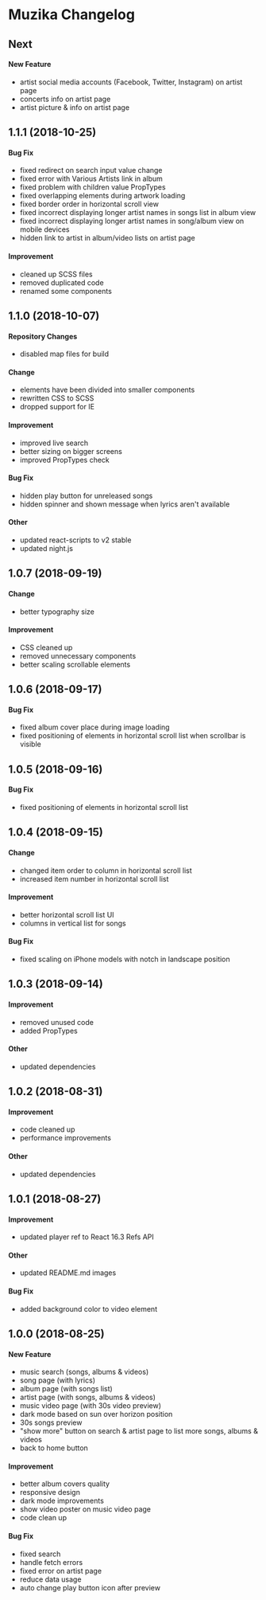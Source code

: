 # Muzika Changelog

## Next
#### New Feature
- artist social media accounts (Facebook, Twitter, Instagram) on artist page
- concerts info on artist page
- artist picture & info on artist page

## 1.1.1 (2018-10-25)
#### Bug Fix
- fixed redirect on search input value change
- fixed error with Various Artists link in album
- fixed problem with children value PropTypes
- fixed overlapping elements during artwork loading
- fixed border order in horizontal scroll view
- fixed incorrect displaying longer artist names in songs list in album view
- fixed incorrect displaying longer artist names in song/album view on mobile devices
- hidden link to artist in album/video lists on artist page

#### Improvement
- cleaned up SCSS files
- removed duplicated code
- renamed some components

## 1.1.0 (2018-10-07)
#### Repository Changes
- disabled map files for build

#### Change
- elements have been divided into smaller components
- rewritten CSS to SCSS
- dropped support for IE

#### Improvement
- improved live search
- better sizing on bigger screens
- improved PropTypes check

#### Bug Fix
- hidden play button for unreleased songs
- hidden spinner and shown message when lyrics aren't available

#### Other
- updated react-scripts to v2 stable
- updated night.js

## 1.0.7 (2018-09-19)
#### Change
- better typography size

#### Improvement
- CSS cleaned up
- removed unnecessary components
- better scaling scrollable elements

## 1.0.6 (2018-09-17)
#### Bug Fix
- fixed album cover place during image loading
- fixed positioning of elements in horizontal scroll list when scrollbar is visible

## 1.0.5 (2018-09-16)
#### Bug Fix
- fixed positioning of elements in horizontal scroll list

## 1.0.4 (2018-09-15)
#### Change
- changed item order to column in horizontal scroll list
- increased item number in horizontal scroll list

#### Improvement
- better horizontal scroll list UI
- columns in vertical list for songs

#### Bug Fix
- fixed scaling on iPhone models with notch in landscape position

## 1.0.3 (2018-09-14)
#### Improvement
- removed unused code
- added PropTypes

#### Other
- updated dependencies

## 1.0.2 (2018-08-31)
#### Improvement
- code cleaned up
- performance improvements

#### Other
- updated dependencies

## 1.0.1 (2018-08-27)
#### Improvement
- updated player ref to React 16.3 Refs API

#### Other
- updated README.md images

#### Bug Fix
- added background color to video element

## 1.0.0 (2018-08-25)
#### New Feature
- music search (songs, albums & videos)
- song page (with lyrics)
- album page (with songs list)
- artist page (with songs, albums & videos)
- music video page (with 30s video preview)
- dark mode based on sun over horizon position
- 30s songs preview
- "show more" button on search & artist page to list more songs, albums & videos
- back to home button

#### Improvement
- better album covers quality
- responsive design
- dark mode improvements
- show video poster on music video page
- code clean up

#### Bug Fix
- fixed search
- handle fetch errors
- fixed error on artist page
- reduce data usage
- auto change play button icon after preview
